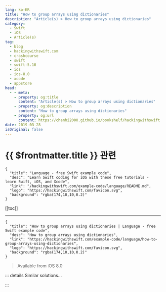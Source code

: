 ```yaml
---
lang: ko-KR
title: "How to group arrays using dictionaries"
description: "Article(s) > How to group arrays using dictionaries"
category:
  - Swift
  - iOS
  - Article(s)
tag: 
  - blog
  - hackingwithswift.com
  - crashcourse
  - swift
  - swift-5.10
  - ios
  - ios-8.0
  - xcode
  - appstore
head:
  - - meta:
    - property: og:title
      content: "Article(s) > How to group arrays using dictionaries"
    - property: og:description
      content: "How to group arrays using dictionaries"
    - property: og:url
      content: https://chanhi2000.github.io/bookshelf/hackingwithswift.com/example-code/language/how-to-group-arrays-using-dictionaries.html
date: 2019-03-28
isOriginal: false
---
```


# {{ $frontmatter.title }} 관련

```component VPCard
{
  "title": "Language - free Swift example code",
  "desc": "Learn Swift coding for iOS with these free tutorials - learn Swift, iOS, and Xcode",
  "link": "/hackingwithswift.com/example-code/language/README.md",
  "logo": "https://hackingwithswift.com/favicon.svg",
  "background": "rgba(174,10,10,0.2)"
}
```

[[toc]]

---

```component VPCard
{
  "title": "How to group arrays using dictionaries | Language - free Swift example code",
  "desc": "How to group arrays using dictionaries",
  "link": "https://hackingwithswift.com/example-code/language/how-to-group-arrays-using-dictionaries",
  "logo": "https://hackingwithswift.com/favicon.svg",
  "background": "rgba(174,10,10,0.2)"
}
```

> Available from iOS 8.0

<!-- TODO: 작성 -->

<!-- 
If you have an array of items and want to group them according to some criteria, Swift has a special dictionary initializer just for you.

Here’s an example sequence we can work with:

```swift
let singers = ["Ed Sheeran", "Ariana Grande", "Taylor Swift", "Adele Adkins"]
```

We can now create a dictionary that groups those singers together by the length of their names:

```swift
let groupedByLength = Dictionary(grouping: singers) { $0.count }
```

That will put Taylor and Adele into an array under the “12” key, Ariana under 13, and Ed under 10.

Alternatively, we could group them by the first letters of each of their names:

```swift
let groupedByFirst = Dictionary(grouping: singers) { $0.first! }
```

-->

::: details Similar solutions…

<!--
/quick-start/concurrency/how-to-create-a-task-group-and-add-tasks-to-it">How to create a task group and add tasks to it 
/quick-start/concurrency/how-to-handle-different-result-types-in-a-task-group">How to handle different result types in a task group 
/quick-start/concurrency/how-to-cancel-a-task-group">How to cancel a task group 
/example-code/system/how-to-group-user-notifications-using-threadidentifier-and-summaryargument">How to group user notifications using threadIdentifier and summaryArgument 
/quick-start/swiftui/how-to-group-views-together">How to group views together</a>
-->

:::

